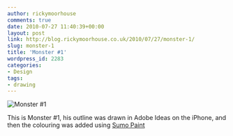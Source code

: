```yaml
---
author: rickymoorhouse
comments: true
date: 2010-07-27 11:40:39+00:00
layout: post
link: http://blog.rickymoorhouse.co.uk/2010/07/27/monster-1/
slug: monster-1
title: 'Monster #1'
wordpress_id: 2283
categories:
- Design
tags:
- drawing
---
```


![Monster #1](http://rickymoorhouse.files.wordpress.com/2010/07/monster1.png?w=300&h=300)




This is Monster #1, his outline was drawn in Adobe Ideas on the iPhone, and then the colouring was added using [Sumo Paint](http://www.sumopaint.com)
